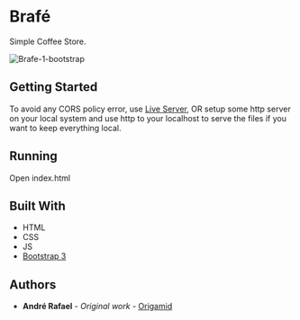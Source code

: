 # Brafé

Simple Coffee Store.

![Brafe-1-bootstrap](https://user-images.githubusercontent.com/52302576/82130566-dd35ad00-97a2-11ea-8c72-99abe8cee88a.png)


## Getting Started

To avoid any CORS policy error, use [Live Server](https://marketplace.visualstudio.com/items?itemName=ritwickdey.LiveServer), OR setup some http server on your local system and use http to your localhost to serve the files if you want to keep everything local.

## Running

Open index.html

## Built With

* HTML
* CSS
* JS
* [Bootstrap 3](https://getbootstrap.com/docs/3.3/)

## Authors

* **André Rafael** - *Original work* - [Origamid](https://www.origamid.com/)
